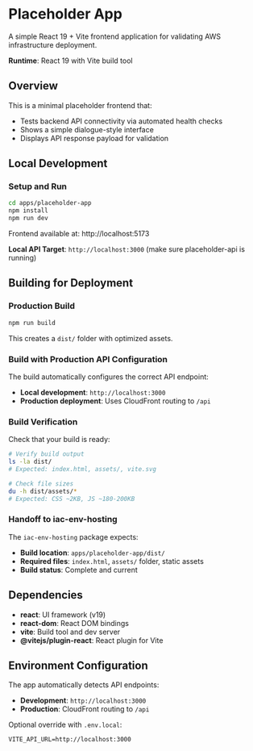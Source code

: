 # Placeholder App

A simple React 19 + Vite frontend application for validating AWS infrastructure deployment.

**Runtime**: React 19 with Vite build tool

## Overview

This is a minimal placeholder frontend that:
- Tests backend API connectivity via automated health checks
- Shows a simple dialogue-style interface
- Displays API response payload for validation

## Local Development

### Setup and Run
```bash
cd apps/placeholder-app
npm install
npm run dev
```

Frontend available at: http://localhost:5173

**Local API Target**: `http://localhost:3000` (make sure placeholder-api is running)

## Building for Deployment

### Production Build
```bash
npm run build
```

This creates a `dist/` folder with optimized assets.

### Build with Production API Configuration

The build automatically configures the correct API endpoint:
- **Local development**: `http://localhost:3000`
- **Production deployment**: Uses CloudFront routing to `/api`

### Build Verification

Check that your build is ready:

```bash
# Verify build output
ls -la dist/
# Expected: index.html, assets/, vite.svg

# Check file sizes
du -h dist/assets/*
# Expected: CSS ~2KB, JS ~180-200KB
```

### Handoff to iac-env-hosting

The `iac-env-hosting` package expects:
- **Build location**: `apps/placeholder-app/dist/`
- **Required files**: `index.html`, `assets/` folder, static assets
- **Build status**: Complete and current

## Dependencies

- **react**: UI framework (v19)
- **react-dom**: React DOM bindings
- **vite**: Build tool and dev server
- **@vitejs/plugin-react**: React plugin for Vite

## Environment Configuration

The app automatically detects API endpoints:
- **Development**: `http://localhost:3000`
- **Production**: CloudFront routing to `/api`

Optional override with `.env.local`:
```env
VITE_API_URL=http://localhost:3000
```